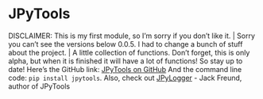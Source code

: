 # JPyTools

DISCLAIMER: This is my first module, so I’m sorry if you don’t like it. | Sorry you can’t see the versions below 0.0.5. I had to change a bunch of stuff about the project. |
A little collection of functions. Don’t forget, this is only alpha, but when it is finished it will have a lot of functions! So stay up to date! Here’s the GitHub link: [JPyTools on GitHub](https://github.com/Jackkillian/JPyTools) And the command line code: ```pip install jpytools```. Also, check out [JPyLogger](https://github.com/Jackkillian/JPyLogger) - Jack Freund, author of JPyTools